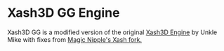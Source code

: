# Xash3D GG Engine
 Xash3D GG is a modified version of the original [Xash3D Engine](https://www.moddb.com/engines/xash3d-engine) by Unkle Mike with fixes from [Magic Nipple's Xash fork.](https://github.com/Magic-Nipples/Xash3D-VS2019-Clean)
